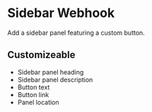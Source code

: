 # Sidebar Webhook

Add a sidebar panel featuring a custom button.

## Customizeable

- Sidebar panel heading
- Sidebar panel description
- Button text
- Button link
- Panel location
